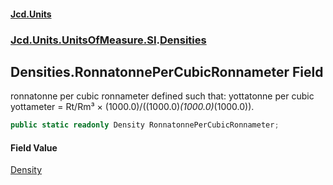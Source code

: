 #### [Jcd.Units](index.md 'index')
### [Jcd.Units.UnitsOfMeasure.SI](Jcd.Units.UnitsOfMeasure.SI.md 'Jcd.Units.UnitsOfMeasure.SI').[Densities](Densities.md 'Jcd.Units.UnitsOfMeasure.SI.Densities')

## Densities.RonnatonnePerCubicRonnameter Field

ronnatonne per cubic ronnameter defined such that: yottatonne per cubic yottameter = Rt/Rm³ ×
(1000.0)/((1000.0)*(1000.0)*(1000.0)).

```csharp
public static readonly Density RonnatonnePerCubicRonnameter;
```

#### Field Value
[Density](Density.md 'Jcd.Units.UnitTypes.Density')